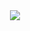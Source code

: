   
<!--
**kimjiyooniiiii/kimjiyooniiiii** is a ✨ _special_ ✨ repository because its `README.md` (this file) appears on your GitHub profile.

Here are some ideas to get you started:

- 🔭 I’m currently working on ...  
- 🌱 I’m currently learning ...
- 👯 I’m looking to collaborate on ...
- 🤔 I’m looking for help with ...
- 💬 Ask me about ...
- 📫 How to reach me: ...
- 😄 Pronouns: ...
- ⚡ Fun fact: ...
--> 
<!--
![header](https://capsule-render.vercel.app/api?type=waving&height=200&color=timeGradient&text=Nice%20to%20meet%20you!&fontColor=404040&fontSize=70&fontAlignY=35)
-->
<div align="center">
  
<img src="https://capsule-render.vercel.app/api?type=venom&color=9F74D4&height=100&section=header&text=Developer&fontSize=50" />

</div>

<br>
<!--
- 💡 **Git Actions, AWS CodeDeploy로 CI/CD를 구축하여 빌드, 배포 시간 50초로 단축한 경험이 있다.**

- 💡 **“실시간 메시지 읽음 처리”로 인한 DB 접근이 무한대로 증가. 프로젝트 설계를 개선해 DB 접근을 1회로 줄임**

- 📒 **100개가 넘는 포스팅을 하며 꾸준하게 CS 공부를 해오고 있다.**
  
- 🚴‍♀️ **<u>주체적</u>으로 문제를 찾고 해결합니다.**
-->

<br><br>

<div align="center">
<h3> STRONG </h3>
<img src="https://img.shields.io/badge/java-CC6699?style=for-the-badge&logo=java&logoColor=white"> <img src="https://img.shields.io/badge/Spring boot-CC6699?style=for-the-badge&logo=springboot&logoColor=white"> <img src="https://img.shields.io/badge/Spring Security-CC6699?style=for-the-badge&logo=springsecurity&logoColor=white">

<img src="https://img.shields.io/badge/mysql-569A31?style=for-the-badge&logo=mysql&logoColor=white"> <img src="https://img.shields.io/badge/mariaDB-569A31?style=for-the-badge&logo=mariaDB&logoColor=white">

<h3> Knowledgeable </h3>
<img src="https://img.shields.io/badge/MyBatis-FF9900?style=for-the-badge"> <img src="https://img.shields.io/badge/Spring Data JPA-FF9900?style=for-the-badge"> <img src="https://img.shields.io/badge/Mongo DB-569A31?style=for-the-badge"> 


<img src="https://img.shields.io/badge/Html-4479A1?style=for-the-badge"> <img src="https://img.shields.io/badge/CSS-4479A1?style=for-the-badge"> <img src="https://img.shields.io/badge/Java Script-4479A1?style=for-the-badge"> 

<h3> ETC </h3>
<img src="https://img.shields.io/badge/git-4A154B?style=for-the-badge&logo=git&logoColor=white"> <img src="https://img.shields.io/badge/AWS-232F3E?style=for-the-badge&logo=amazonaws&logoColor=white"> 

</div>

<br><br><br>

<div align="center" width="50px">
<h3>✏ CS 블로그 </h3>

[![Velog's GitHub stats](https://velog-readme-stats.vercel.app/api/badge?name=wldbs35)](https://velog.io/@wldbs35) 

</div>


